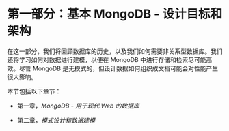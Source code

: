 # 第一部分：基本 MongoDB - 设计目标和架构

在这一部分，我们将回顾数据库的历史，以及我们如何需要非关系型数据库。我们还将学习如何对数据进行建模，以便在 MongoDB 中进行存储和检索尽可能高效。尽管 MongoDB 是无模式的，但设计数据如何组织成文档可能会对性能产生很大影响。

本节包括以下章节：

+   第一章，*MongoDB - 用于现代 Web 的数据库*

+   第二章，*模式设计和数据建模*
